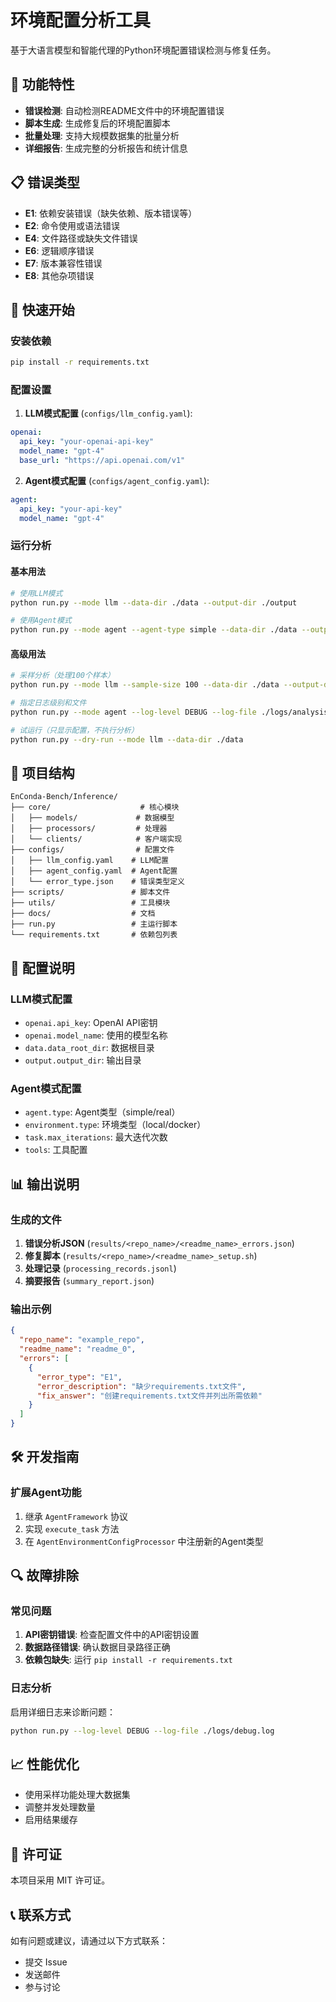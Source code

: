 # 环境配置分析工具

基于大语言模型和智能代理的Python环境配置错误检测与修复任务。

## 🌟 功能特性

- **错误检测**: 自动检测README文件中的环境配置错误
- **脚本生成**: 生成修复后的环境配置脚本
- **批量处理**: 支持大规模数据集的批量分析
- **详细报告**: 生成完整的分析报告和统计信息

## 📋 错误类型

- **E1**: 依赖安装错误（缺失依赖、版本错误等）
- **E2**: 命令使用或语法错误
- **E4**: 文件路径或缺失文件错误
- **E6**: 逻辑顺序错误
- **E7**: 版本兼容性错误
- **E8**: 其他杂项错误

## 🚀 快速开始

### 安装依赖

```bash
pip install -r requirements.txt
```

### 配置设置

1. **LLM模式配置** (`configs/llm_config.yaml`):
```yaml
openai:
  api_key: "your-openai-api-key"
  model_name: "gpt-4"
  base_url: "https://api.openai.com/v1"
```

2. **Agent模式配置** (`configs/agent_config.yaml`):
```yaml
agent:
  api_key: "your-api-key"
  model_name: "gpt-4"
```

### 运行分析

#### 基本用法

```bash
# 使用LLM模式
python run.py --mode llm --data-dir ./data --output-dir ./output

# 使用Agent模式
python run.py --mode agent --agent-type simple --data-dir ./data --output-dir ./output
```

#### 高级用法

```bash
# 采样分析（处理100个样本）
python run.py --mode llm --sample-size 100 --data-dir ./data --output-dir ./output

# 指定日志级别和文件
python run.py --mode agent --log-level DEBUG --log-file ./logs/analysis.log

# 试运行（只显示配置，不执行分析）
python run.py --dry-run --mode llm --data-dir ./data
```

## 📁 项目结构

```
EnConda-Bench/Inference/
├── core/                    # 核心模块
│   ├── models/             # 数据模型
│   ├── processors/         # 处理器
│   └── clients/            # 客户端实现
├── configs/                # 配置文件
│   ├── llm_config.yaml    # LLM配置
│   ├── agent_config.yaml  # Agent配置
│   └── error_type.json    # 错误类型定义
├── scripts/               # 脚本文件
├── utils/                 # 工具模块
├── docs/                  # 文档
├── run.py                 # 主运行脚本
└── requirements.txt       # 依赖包列表
```

## 🔧 配置说明

### LLM模式配置

- `openai.api_key`: OpenAI API密钥
- `openai.model_name`: 使用的模型名称
- `data.data_root_dir`: 数据根目录
- `output.output_dir`: 输出目录

### Agent模式配置

- `agent.type`: Agent类型（simple/real）
- `environment.type`: 环境类型（local/docker）
- `task.max_iterations`: 最大迭代次数
- `tools`: 工具配置

## 📊 输出说明

### 生成的文件

1. **错误分析JSON** (`results/<repo_name>/<readme_name>_errors.json`)
2. **修复脚本** (`results/<repo_name>/<readme_name>_setup.sh`)
3. **处理记录** (`processing_records.jsonl`)
4. **摘要报告** (`summary_report.json`)

### 输出示例

```json
{
  "repo_name": "example_repo",
  "readme_name": "readme_0",
  "errors": [
    {
      "error_type": "E1",
      "error_description": "缺少requirements.txt文件",
      "fix_answer": "创建requirements.txt文件并列出所需依赖"
    }
  ]
}
```

## 🛠️ 开发指南

### 扩展Agent功能

1. 继承 `AgentFramework` 协议
2. 实现 `execute_task` 方法
3. 在 `AgentEnvironmentConfigProcessor` 中注册新的Agent类型

## 🔍 故障排除

### 常见问题

1. **API密钥错误**: 检查配置文件中的API密钥设置
2. **数据路径错误**: 确认数据目录路径正确
3. **依赖包缺失**: 运行 `pip install -r requirements.txt`

### 日志分析

启用详细日志来诊断问题：

```bash
python run.py --log-level DEBUG --log-file ./logs/debug.log
```

## 📈 性能优化

- 使用采样功能处理大数据集
- 调整并发处理数量
- 启用结果缓存

## 📄 许可证

本项目采用 MIT 许可证。

## 📞 联系方式

如有问题或建议，请通过以下方式联系：

- 提交 Issue
- 发送邮件
- 参与讨论